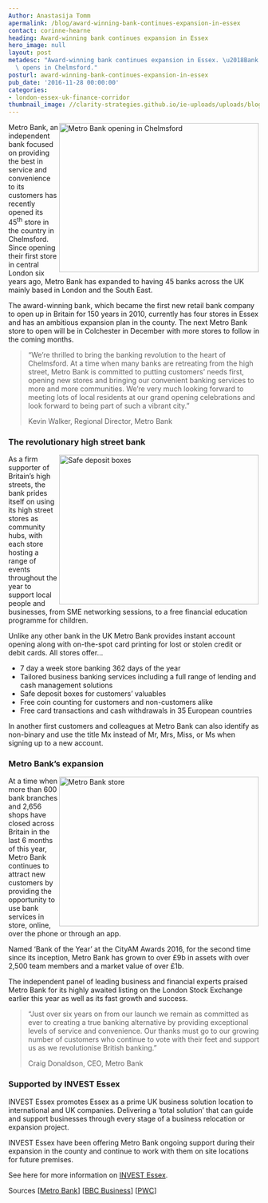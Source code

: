 ```yaml
---
Author: Anastasija Tomm
apermalink: /blog/award-winning-bank-continues-expansion-in-essex
contact: corinne-hearne
heading: Award-winning bank continues expansion in Essex
hero_image: null
layout: post
metadesc: "Award-winning bank continues expansion in Essex. \u2018Bank of the year\u2019\
  \ opens in Chelmsford."
posturl: award-winning-bank-continues-expansion-in-essex
pub_date: '2016-11-28 00:00:00'
categories:
- london-essex-uk-finance-corridor
thumbnail_image: //clarity-strategies.github.io/ie-uploads/uploads/blog/Metro_Bank_store_165.jpg
---
```


<p><img alt='Metro Bank opening in Chelmsford' src='//clarity-strategies.github.io/ie-uploads/uploads/about/IMG_0410_700.jpg' style='width: 400px; height: 299px; margin-left: 2px; margin-right: 2px; float: right;'/>Metro Bank, an independent bank focused on providing the best in service and convenience to its customers has recently opened its 45<sup>th</sup> store in the country in Chelmsford. Since opening their first store in central London six years ago, Metro Bank has expanded to having 45 banks across the UK mainly based in London and the South East.</p><p>The award-winning bank, which became the first new retail bank company to open up in Britain for 150 years in 2010, currently has four stores in Essex and has an ambitious expansion plan in the county. The next Metro Bank store to open will be in Colchester in December with more stores to follow in the coming months.</p><blockquote><p>“We’re thrilled to bring the banking revolution to the heart of Chelmsford. At a time when many banks are retreating from the high street, Metro Bank is committed to putting customers’ needs first, opening new stores and bringing our convenient banking services to more and more communities. We’re very much looking forward to meeting lots of local residents at our grand opening celebrations and look forward to being part of such a vibrant city.”</p><p>Kevin Walker, Regional Director, Metro Bank</p></blockquote><h3>The revolutionary high street bank</h3><p><img alt='Safe deposit boxes ' src='//clarity-strategies.github.io/ie-uploads/uploads/blog/Metro_Bank_037_400.jpg' style='width: 400px; height: 300px; margin-left: 2px; margin-right: 2px; float: right;'/>As a firm supporter of Britain’s high streets, the bank prides itself on using its high street stores as community hubs, with each store hosting a range of events throughout the year to support local people and businesses, from SME networking sessions, to a free financial education programme for children.</p><p>Unlike any other bank in the UK Metro Bank provides instant account opening along with on-the-spot card printing for lost or stolen credit or debit cards. All stores offer…</p><ul><li>7 day a week store banking 362 days of the year</li><li>Tailored business banking services including a full range of lending and cash management solutions</li><li>Safe deposit boxes for customers’ valuables</li><li>Free coin counting for customers and non-customers alike</li><li>Free card transactions and cash withdrawals in 35 European countries</li></ul><p>In another first customers and colleagues at Metro Bank can also identify as non-binary and use the title Mx instead of Mr, Mrs, Miss, or Ms when signing up to a new account.</p><h3>Metro Bank’s expansion</h3><p><img alt='Metro Bank store' src='//clarity-strategies.github.io/ie-uploads/uploads/about/Metro_Bank_store_400.jpg' style='width: 400px; height: 300px; margin-left: 2px; margin-right: 2px; float: right;'/>At a time when more than 600 bank branches and 2,656 shops have closed across Britain in the last 6 months of this year, Metro Bank continues to attract new customers by providing the opportunity to use bank services in store, online, over the phone or through an app.</p><p>Named ‘Bank of the Year’ at the CityAM Awards 2016, for the second time since its inception, Metro Bank has grown to over £9b in assets with over 2,500 team members and a market value of over £1b.</p><p>The independent panel of leading business and financial experts praised Metro Bank for its highly awaited listing on the London Stock Exchange earlier this year as well as its fast growth and success.</p><blockquote><p>“Just over six years on from our launch we remain as committed as ever to creating a true banking alternative by providing exceptional levels of service and convenience. Our thanks must go to our growing number of customers who continue to vote with their feet and support us as we revolutionise British banking.”</p><p>Craig Donaldson, CEO, Metro Bank</p></blockquote><h3>Supported by INVEST Essex</h3><p>INVEST Essex promotes Essex as a prime UK business solution location to international and UK companies. Delivering a ‘total solution’ that can guide and support businesses through every stage of a business relocation or expansion project.</p><p>INVEST Essex have been offering Metro Bank ongoing support during their expansion in the county and continue to work with them on site locations for future premises.</p><p>See here for more information on <a href='../index.html' target='_blank'>INVEST Essex</a>.</p><p>Sources [<a href='https://www.metrobankonline.co.uk/about-us/press-releases/news/metro-bank-bursts-onto-chelmsford-high-street/' target='_blank'>Metro Bank</a>] [<a href='http://www.bbc.co.uk/news/business-36268324' target='_blank'>BBC Business</a>] [<a href='http://pwc.blogs.com/press_room/2016/10/retailers-closing-15-stores-a-day-as-the-high-street-continues-to-reshape-says-pwc-and-the-local-data-company.html' target='_blank'>PWC</a>]</p>